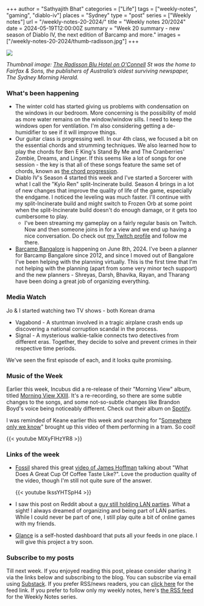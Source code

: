 +++
author = "Sathyajith Bhat"
categories = ["Life"]
tags = ["weekly-notes", "gaming", "diablo-iv"]
places = "Sydney"
type = "post"
series = ["Weekly notes"]
url = "/weekly-notes-20-2024/"
title = "Weekly notes 20/2024"
date = 2024-05-19T12:00:00Z
summary = "Week 20 summary - new season of Diablo IV, the next edition of Barcamp and more."
images = ["/weekly-notes-20-2024/thumb-radisson.jpg"]
+++

![](thumb-radisson.jpg)

_Thumbnail image: [The Radisson Blu Hotel on O'Connell](https://blog.radissonblu.com/the-architectural-evolution-of-the-radisson-blu-plaza-hotel-sydney/) St was the home to Fairfax & Sons, the publishers of Australia’s oldest surviving newspaper, The Sydney Morning Herald._ 

### What's been happening

* The winter cold has started giving us problems with condensation on the windows in our bedroom. More concerning is the possibility of mold as more water remains on the window/window sills. I need to keep the windows open for ventilation. I'm also considering getting a de-humidifier to see if it will improve things. 
* Our guitar class is progressing well. In our 4th class, we focused a bit on the essential chords and strumming techniques. We also learned how to play the chords for Ben E King's Stand By Me and The Cranberries' Zombie,  Dreams, and Linger. If this seems like a lot of songs for one session - the key is that all of these songs feature the same set of chords, known as [the chord progression](https://www.justinguitar.com/guitar-lessons/5-common-chord-progressions-bg-1011). 
* Diablo IV's Season 4 started this week and I've started a Sorcerer with what I call the "Kylo Ren" split-Incinerate build. Season 4 brings in a lot of new changes that improve the quality of life of the game, especially the endgame. I noticed the leveling was much faster. I'll continue with my split-Incinerate build and might switch to Frozen Orb at some point when the split-Incinerate build doesn't do enough damage, or it gets too cumbersome to play. 
  * I've been streaming my gameplay on a fairly regular basis on Twitch. Now and then someone joins in for a view and we end up having a nice conversation. Do check out [my Twitch profile](https://twitch.tv/sathyabhat) and follow me there.
* [Barcamp Bangalore](https://barcampbangalore.com/bcb/) is happening on June 8th, 2024. I've been a planner for Barcamp Bangalore since 2012, and since I moved out of Bangalore I've been helping with the planning virtually. This is the first time that I'm not helping with the planning (apart from some very minor tech support) and the new planners - Shreyas, Darsh, Bhavika, Rayan, and Tharang have been doing a great job of organizing everything. 

### Media Watch

Jo & I started watching two TV shows - both Korean drama

* Vagabond - A stuntman involved in a tragic airplane crash ends up discovering a national corruption scandal in the process.
* Signal - A mysterious walkie-talkie connects two detectives from different eras. Together, they decide to solve and prevent crimes in their respective time periods.

We've seen the first episode of each, and it looks quite promising.

### Music of the Week

Earlier this week, Incubus did a re-release of their "Morning View" album, titled [Morning View XXIII](https://open.spotify.com/album/7klngx9L0dt47tEgiNFY0Z?si=AFjbmisvQnWovJZlgoMznQ). It's a re-recording, so there are some subtle changes to the songs, and some not-so-subtle changes like Brandon Boyd's voice being noticeably different. Check out their album on [Spotify](https://open.spotify.com/album/7klngx9L0dt47tEgiNFY0Z?si=AFjbmisvQnWovJZlgoMznQ).

I was reminded of Keane earlier this week and searching for "[Somewhere only we know](https://www.youtube.com/watch?v=MlXyFIHzYR8&t=14s)" brought up this video of them performing in a tram. So cool!

{{< youtube MlXyFIHzYR8 >}} 

### Links of the week

* [Fossil](https://x.com/Fossiloflife) shared this great [video of James Hoffman](https://www.youtube.com/watch?v=IkssYHTSpH4) talking about "What Does A Great Cup Of Coffee Taste Like?". Love the production quality of the video, though I'm still not quite sure of the answer. 

  {{< youtube IkssYHTSpH4 >}}

* I saw this post on Reddit about a [guy still holding LAN parties](https://www.reddit.com/r/pcmasterrace/comments/1crado5/in_our_forties_and_still_hosting_our_annual_lan/). What a sight! I always dreamed of organizing and being part of LAN parties. While I could never be part of one, I still play quite a bit of online games with my friends.

* [Glance](https://github.com/glanceapp/glance) is a self-hosted dashboard that puts all your feeds in one place. I will give this project a try soon. 

### Subscribe to my posts

Till next week. If you enjoyed reading this post, please consider sharing it via the links below and subscribing to the blog. You can subscribe via email using [Substack](https://sathyabhat.substack.com/). If you prefer RSS/news readers, you can [click here](https://sathyabh.at/index.xml) for the feed link. If you prefer to follow only my weekly notes, here's [the RSS feed](https://sathyabh.at/series/weekly-notes/index.xml) for the Weekly Notes series. 